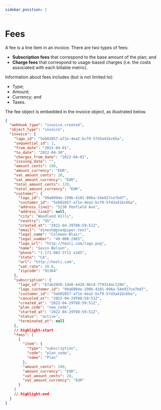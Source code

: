 ```yaml
---
sidebar_position: 2
---
```


# Fees
A fee is a line item in an invoice. There are two types of fees:
- **Subscription fees** that correspond to the base amount of the plan; and
- **Charge fees** that correspond to usage-based charges (i.e. the costs associated with each billable metric).

Information about fees includes (but is not limited to):
- Type;
- Amount;
- Currency; and
- Taxes.

The fee object is embedded in the invoice object, as illustrated below.

```json title="Fee object as shown in the invoice object"
{
  "webhook_type": "invoice.created",
  "object_type": "invoice",
  "invoice": {
    "lago_id": "5eb02857-a71e-4ea2-bcf9-57d3a41bc6ba",
    "sequential_id": 2,
    "from_date": "2022-04-01",
    "to_date": "2022-04-30",
    "charges_from_date": "2022-04-01",
    "issuing_date": "",
    "amount_cents": 100,
    "amount_currency": "EUR",
    "vat_amount_cents": 20,
    "vat_amount_currency": "EUR",
    "total_amount_cents": 120,
    "total_amount_currency": "EUR",
    "customer": {
      "lago_id": "99a6094e-199b-4101-896a-54e927ce7bd7",
      "customer_id": "5eb02857-a71e-4ea2-bcf9-57d3a41bc6ba",
      "address_line1": "5230 Penfield Ave",
      "address_line2": null,
      "city": "Woodland Hills",
      "country": "US",
      "created_at": "2022-04-29T08:59:51Z",
      "email": "dinesh@piedpiper.test",
      "legal_name": "Coleman-Blair",
      "legal_number": "49-008-2965",
      "logo_url": "http://hooli.com/logo.png",
      "name": "Gavin Belson",
      "phone": "1-171-883-3711 x245",
      "state": "CA",
      "url": "http://hooli.com",
      "vat_rate": 20.0,
      "zipcode": "91364"
    },
    "subscription": {
      "lago_id": "b7ab2926-1de8-4428-9bcd-779314ac129b",
      "lago_customer_id": "99a6094e-199b-4101-896a-54e927ce7bd7",
      "customer_id": "5eb02857-a71e-4ea2-bcf9-57d3a41bc6ba",
      "canceled_at": "2022-04-29T08:59:51Z",
      "created_at": "2022-04-29T08:59:51Z",
      "plan_code": "new_code",
      "started_at": "2022-04-29T08:59:51Z",
      "status": "active",
      "terminated_at": null
    },
    // highlight-start
    "fees": [
      {
        "item": {
          "type": "subscription",
          "code": "plan_code",
          "name": "Plan"
        },
        "amount_cents": 100,
        "amount_currency": "EUR",
        "vat_amount_cents": 20,
        "vat_amount_currency": "EUR"
      }
    ]
    // highlight-end
  }
}
```